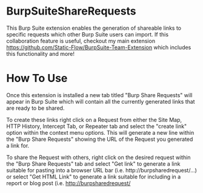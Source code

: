 # BurpSuiteShareRequests
This Burp Suite extension enables the generation of shareable links to specific requests which other Burp Suite users can import. If this collaboration feature is useful, checkout my main extension https://github.com/Static-Flow/BurpSuite-Team-Extension which includes this functionality and more!

# How To Use
Once this extension is installed a new tab titled "Burp Share Requests" will appear in Burp Suite which will contain all the currently generated links that are ready to be shared.

To create these links right click on a Request from either the Site Map, HTTP History, Intercept Tab, or Repeater tab and select the "create link" option within the context menu options. This will generate a new line within the "Burp Share Requests" showing the URL of the Request you generated a link for. 

To share the Request with others, right click on the desired request within the "Burp Share Requests" tab and select "Get link" to generate a link suitable for pasting into a browser URL bar (i.e. http://burpsharedrequest/...) or select "Get HTML Link" to generate a link suitable for including in a report or blog post (i.e. <a href='http://burpsharedrequest/...'>http://burpsharedrequest/</a>
